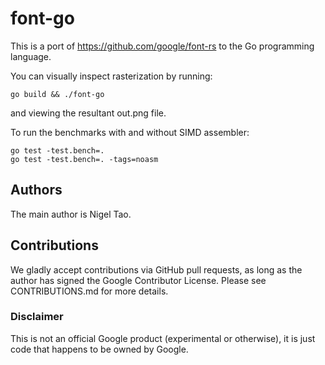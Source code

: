 # font-go

This is a port of https://github.com/google/font-rs to the Go programming
language.

You can visually inspect rasterization by running:

```
go build && ./font-go
```

and viewing the resultant out.png file.

To run the benchmarks with and without SIMD assembler:

```
go test -test.bench=.
go test -test.bench=. -tags=noasm
```

## Authors

The main author is Nigel Tao.

## Contributions

We gladly accept contributions via GitHub pull requests, as long as the author
has signed the Google Contributor License. Please see CONTRIBUTIONS.md for more
details.

### Disclaimer

This is not an official Google product (experimental or otherwise), it is just
code that happens to be owned by Google.

